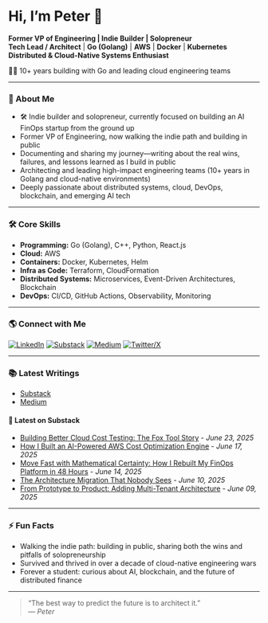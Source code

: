 # Hi, I’m Peter 👋

**Former VP of Engineering | Indie Builder | Solopreneur**  
**Tech Lead / Architect** | **Go (Golang)** | **AWS** | **Docker** | **Kubernetes**  
**Distributed & Cloud-Native Systems Enthusiast**  

🧑‍💻 10+ years building with Go and leading cloud engineering teams  


---

### 🚀 About Me

- 🛠️ Indie builder and solopreneur, currently focused on building an AI FinOps startup from the ground up
- Former VP of Engineering, now walking the indie path and building in public
- Documenting and sharing my journey—writing about the real wins, failures, and lessons learned as I build in public
- Architecting and leading high-impact engineering teams (10+ years in Golang and cloud-native environments)
- Deeply passionate about distributed systems, cloud, DevOps, blockchain, and emerging AI tech

---

### 🛠️ Core Skills

- **Programming:** Go (Golang), C++, Python, React.js
- **Cloud:** AWS
- **Containers:** Docker, Kubernetes, Helm
- **Infra as Code:** Terraform, CloudFormation
- **Distributed Systems:** Microservices, Event-Driven Architectures, Blockchain
- **DevOps:** CI/CD, GitHub Actions, Observability, Monitoring

---

### 🌎 Connect with Me

[![LinkedIn](https://img.shields.io/badge/-LinkedIn-blue?logo=linkedin&logoColor=white)](https://www.linkedin.com/in/peterm08/)
[![Substack](https://img.shields.io/badge/-Substack-orange?logo=substack&logoColor=white)](https://substack.com/@peterlimg)
[![Medium](https://img.shields.io/badge/-Medium-black?logo=medium&logoColor=white)](https://medium.com/@luxairlake)
[![Twitter/X](https://img.shields.io/badge/-X-black?logo=twitter&logoColor=white)](https://x.com/erodoe16)

---

### 📚 Latest Writings

- [Substack](https://substack.com/@peterlimg)
- [Medium](https://medium.com/@luxairlake)

#### 📰 Latest on Substack

<!-- SUBSTACK:START -->
- [Building Better Cloud Cost Testing: The Fox Tool Story](https://peterlimg.substack.com/p/building-better-cloud-cost-testing) - *June 23, 2025*
- [How I Built an AI-Powered AWS Cost Optimization Engine](https://peterlimg.substack.com/p/how-i-built-an-ai-powered-aws-cost) - *June 17, 2025*
- [Move Fast with Mathematical Certainty: How I Rebuilt My FinOps Platform in 48 Hours](https://peterlimg.substack.com/p/move-fast-with-mathematical-certainty) - *June 14, 2025*
- [The Architecture Migration That Nobody Sees](https://peterlimg.substack.com/p/the-architecture-migration-that-nobody) - *June 10, 2025*
- [From Prototype to Product: Adding Multi-Tenant Architecture](https://peterlimg.substack.com/p/from-prototype-to-product-adding) - *June 09, 2025*
<!-- SUBSTACK:END -->

---

### ⚡ Fun Facts

- Walking the indie path: building in public, sharing both the wins and pitfalls of solopreneurship
- Survived and thrived in over a decade of cloud-native engineering wars
- Forever a student: curious about AI, blockchain, and the future of distributed finance

---

> “The best way to predict the future is to architect it.”  
> — _Peter_
